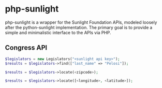php-sunlight
============

php-sunlight is a wrapper for the Sunlight Foundation APIs, modeled loosely after the python-sunlight implementation.
The primary goal is to provide a simple and minimalistic interface to the APIs via PHP.


Congress API
------------

```php
$legislators = new Legislators("<sunlight api key>");
$results = $legislators->find(["last_name" => "Pelosi"]);

$results = $legislators->locate(<zipcode>);

$results = $legislators->locate([<longitude>, <latitude>]);
```